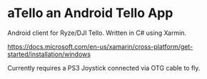 # aTello an Android Tello App
Android client for Ryze/DJI Tello. Written in C# using Xarmin.

https://docs.microsoft.com/en-us/xamarin/cross-platform/get-started/installation/windows

Currently requires a PS3 Joystick connected via OTG cable to fly. 
